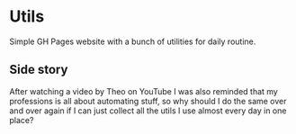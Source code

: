 # Utils

Simple GH Pages website with a bunch of utilities for daily routine.

## Side story

After watching a video by Theo on YouTube I was also reminded that my professions is all about automating stuff, so why should I do the same over and over again if I can just collect all the utils I use almost every day in one place?

